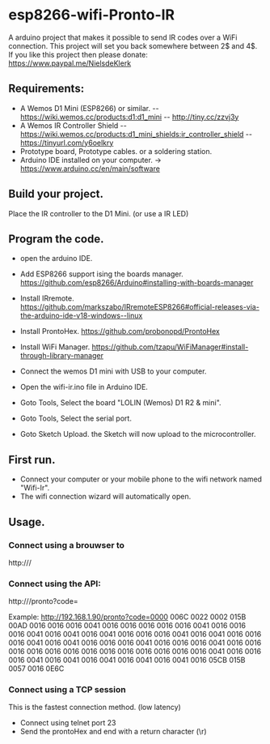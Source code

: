 # esp8266-wifi-Pronto-IR
A arduino project that makes it possible to send IR codes over a WiFi connection.
This project will set you back somewhere between 2$ and 4$. If you like this project then please donate: https://www.paypal.me/NielsdeKlerk

## Requirements:
- A Wemos D1 Mini (ESP8266) or similar.
  -- https://wiki.wemos.cc/products:d1:d1_mini
  -- http://tiny.cc/zzvj3y
- A Wemos IR Controller Shield
  -- https://wiki.wemos.cc/products:d1_mini_shields:ir_controller_shield
  -- https://tinyurl.com/y6oelkry
- Prototype board, Prototype cables. or a soldering station.
- Arduino IDE installed on your computer. -> https://www.arduino.cc/en/main/software

## Build your project.
Place the IR controller to the D1 Mini.
(or use a IR LED)

## Program the code.
- open the arduino IDE.
- Add ESP8266 support ising the boards manager. https://github.com/esp8266/Arduino#installing-with-boards-manager
- Install IRremote. https://github.com/markszabo/IRremoteESP8266#official-releases-via-the-arduino-ide-v18-windows--linux
- Install ProntoHex. https://github.com/probonopd/ProntoHex
- Install WiFi Manager. https://github.com/tzapu/WiFiManager#install-through-library-manager

- Connect the wemos D1 mini with USB to your computer.
- Open the wifi-ir.ino file in Arduino IDE.
- Goto Tools, Select the board "LOLIN (Wemos) D1 R2 & mini".
- Goto Tools, Select the serial port.
- Goto Sketch Upload. the Sketch will now upload to the microcontroller.


## First run.
- Connect your computer or your mobile phone to the wifi network named "Wifi-Ir".
- The wifi connection wizard will automatically open.

## Usage.

### Connect using a brouwser to
http://<ipaddress of wifi-ir>/

### Connect using the API:
http://<ipaddress of wifi-ir>/pronto?code=<PRONTO HEX>

Example:
http://192.168.1.90/pronto?code=0000 006C 0022 0002 015B 00AD 0016 0016 0016 0041 0016 0016 0016 0016 0016 0041 0016 0016 0016 0041 0016 0041 0016 0041 0016 0016 0016 0041 0016 0041 0016 0016 0016 0041 0016 0041 0016 0016 0016 0041 0016 0016 0016 0041 0016 0016 0016 0016 0016 0016 0016 0016 0016 0016 0016 0016 0016 0041 0016 0016 0016 0041 0016 0041 0016 0041 0016 0041 0016 0041 0016 05CB 015B 0057 0016 0E6C

### Connect using a TCP session

This is the fastest connection method. (low latency)

- Connect using telnet port 23
- Send the prontoHex and end with a return character (\r)

